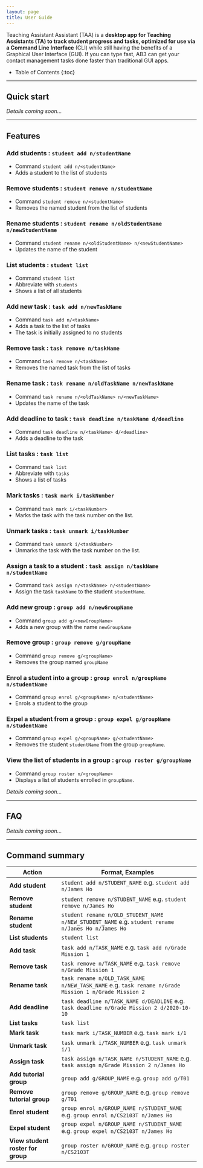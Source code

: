 ```yaml
---
layout: page
title: User Guide
---
```


Teaching Assistant Assistant (TAA) is a **desktop app for Teaching Assistants (TA) to track student progress and tasks,
optimized for use via a Command Line Interface** (CLI) while still having the
benefits of a Graphical User Interface (GUI). If you can type fast, AB3 can get your contact management tasks done
faster than traditional GUI apps.

- Table of Contents
  {:toc}

---

## Quick start

_Details coming soon..._

---

## Features

### Add students : `student add n/studentName`

- Command `student add n/<studentName>`
- Adds a student to the list of students

### Remove students : `student remove n/studentName`

- Command `student remove n/<studentName>`
- Removes the named student from the list of students

### Rename students : `student rename n/oldStudentName n/newStudentName`

- Command `student rename n/<oldStudentName> n/<newStudentName>`
- Updates the name of the student

### List students : `student list`

- Command `student list`
- Abbreviate with `students`
- Shows a list of all students

### Add new task : `task add n/newTaskName`

- Command `task add n/<taskName>`
- Adds a task to the list of tasks
- The task is initially assigned to no students

### Remove task : `task remove n/taskName`

- Command `task remove n/<taskName>`
- Removes the named task from the list of tasks

### Rename task : `task rename n/oldTaskName n/newTaskName`

- Command `task rename n/<oldTaskName> n/<newTaskName>`
- Updates the name of the task

### Add deadline to task : `task deadline n/taskName d/deadline`

- Command `task deadline n/<taskName> d/<deadline>`
- Adds a deadline to the task

### List tasks : `task list`

- Command `task list`
- Abbreviate with `tasks`
- Shows a list of tasks

### Mark tasks : `task mark i/taskNumber`

- Command `task mark i/<taskNumber>`
- Marks the task with the task number on the list.

### Unmark tasks : `task unmark i/taskNumber`

- Command `task unmark i/<taskNumber>`
- Unmarks the task with the task number on the list.

### Assign a task to a student : `task assign n/taskName n/studentName`

- Command `task assign n/<taskName> n/<studentName>`
- Assign the task `taskName` to the student `studentName`.

### Add new group : `group add n/newGroupName`

- Command `group add g/<newGroupName>`
- Adds a new group with the name `newGroupName`


### Remove group : `group remove g/groupName`

- Command `group remove g/<groupName>`
- Removes the group named `groupName`

### Enrol a student into a group : `group enrol n/groupName n/studentName`

- Command `group enrol g/<groupName> n/<studentName>`
- Enrols a student to the group

### Expel a student from a group : `group expel g/groupName n/studentName`

- Command `group expel g/<groupName> g/<studentName>`
- Removes the student `studentName` from the group `groupName`.

### View the list of students in a group : `group roster g/groupName`

- Command `group roster n/<groupName>`
- Displays a list of students enrolled in `groupName`.

_Details coming soon..._

---

## FAQ

_Details coming soon..._

---

## Command summary

| Action                            | Format, Examples                                                                                     |
|-----------------------------------|------------------------------------------------------------------------------------------------------|
| **Add student**                   | `student add n/STUDENT_NAME` e.g. `student add n/James Ho`                                           |
| **Remove student**                | `student remove n/STUDENT_NAME` e.g. `student remove n/James Ho`                                     |
| **Rename student**                | `student rename n/OLD_STUDENT_NAME n/NEW_STUDENT_NAME` e.g. `student rename n/Janes Ho n/James Ho`   |
| **List students**                 | `student list`                                                                                       |
| **Add task**                      | `task add n/TASK_NAME` e.g. `task add n/Grade Mission 1`                                             |
| **Remove task**                   | `task remove n/TASK_NAME` e.g. `task remove n/Grade Mission 1`                                       |
| **Rename task**                   | `task rename n/OLD_TASK_NAME n/NEW_TASK_NAME` e.g. `task rename n/Grade Mission 1 n/Grade Mission 2` |
| **Add deadline**                  | `task deadline n/TASK_NAME d/DEADLINE` e.g. `task deadline n/Grade Mission 2 d/2020-10-10`           |
| **List tasks**                    | `task list`                                                                                          |
| **Mark task**                     | `task mark i/TASK_NUMBER` e.g. `task mark i/1`                                                       |
| **Unmark task**                   | `task unmark i/TASK_NUMBER` e.g. `task unmark i/1`                                                   |
| **Assign task**                   | `task assign n/TASK_NAME n/STUDENT_NAME` e.g. `task assign n/Grade Mission 2 n/James Ho`             |
| **Add tutorial group**            | `group add g/GROUP_NAME` e.g. `group add g/T01`                                                      |
| **Remove tutorial group**         | `group remove g/GROUP_NAME` e.g. `group remove g/T01`                                                |
| **Enrol student**                 | `group enrol n/GROUP_NAME n/STUDENT_NAME` e.g. `group enrol n/CS2103T n/James Ho`                    |
| **Expel student**                 | `group expel n/GROUP_NAME n/STUDENT_NAME` e.g. `group expel n/CS2103T n/James Ho`                    |
| **View student roster for group** | `group roster n/GROUP_NAME` e.g. `group roster n/CS2103T`                                            |
